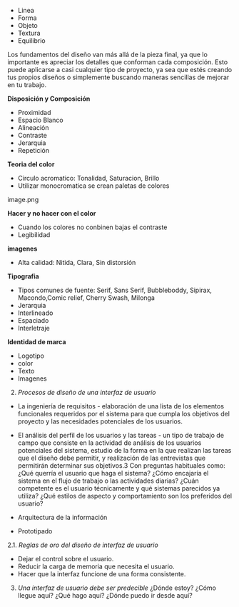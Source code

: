 
- Linea
- Forma
- Objeto
- Textura
- Equilibrio 

Los fundamentos del diseño van más allá de la pieza final, ya que lo importante es apreciar los detalles que conforman cada composición. Esto puede aplicarse a casi cualquier tipo de proyecto, ya sea que estés creando tus propios diseños o simplemente buscando maneras sencillas de mejorar en tu trabajo.

**Disposición y Composición**

- Proximidad
- Espacio Blanco
- Alineación
- Contraste 
- Jerarquia
- Repetición

**Teoria del color**

- Circulo acromatico: Tonalidad, Saturacion, Brillo
- Utilizar monocromatica se crean paletas de colores

image.png

**Hacer y no hacer con el color**

- Cuando los colores no conbinen bajas el contraste
- Legibilidad

**imagenes**

- Alta calidad: Nitida, Clara, Sin distorsión

**Tipografia**

- Tipos comunes de fuente: Serif, Sans Serif, Bubbleboddy, Sipirax, Macondo,Comic relief, Cherry Swash, Milonga
- Jerarquia
- Interlineado 
- Espaciado
- Interletraje

**Identidad de marca**

- Logotipo
- color
- Texto
- Imagenes

2. *Procesos de diseño de una interfaz de usuario*

- La ingeniería de requisitos - elaboración de una lista de los elementos funcionales requeridos por el sistema para que cumpla los objetivos del proyecto y las necesidades potenciales de los usuarios.

- El análisis del perfil de los usuarios y las tareas - un tipo de trabajo de campo que consiste en la actividad de análisis de los usuarios potenciales del sistema, estudio de la forma en la que realizan las tareas que el diseño debe permitir, y realización de las entrevistas que permitirán determinar sus objetivos.3​ Con preguntas habituales como:
¿Qué querría el usuario que haga el sistema?
¿Cómo encajaría el sistema en el flujo de trabajo o las actividades diarias?
¿Cuán competente es el usuario técnicamente y qué sistemas parecidos ya utiliza?
¿Qué estilos de aspecto y comportamiento son los preferidos del usuario?

- Arquitectura de la información
- Prototipado 

2.1. *Reglas de oro del diseño de interfaz de usuario*

- Dejar el control sobre el usuario.
- Reducir la carga de memoria que necesita el usuario.
- Hacer que la interfaz funcione de una forma consistente.

3. *Una interfaz de usuario debe ser predecible*
¿Dónde estoy?
¿Cómo llegue aquí?
¿Qué hago aquí?
¿Dónde puedo ir desde aquí?


